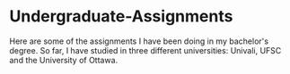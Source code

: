 # Undergraduate-Assignments

Here are some of the assignments I have been doing in my bachelor's degree. So far, I have studied in three different universities: Univali, UFSC and the University of Ottawa.
